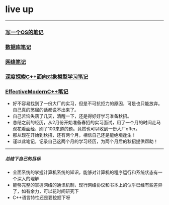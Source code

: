 # live up
-------------

### [写一个OS的笔记](https://github.com/isyiming/live-up/blob/master/OS.md)

### [数据库笔记](https://github.com/isyiming/live-up/blob/master/Database.md)

### [网络笔记](https://github.com/isyiming/live-up/blob/master/Database.md)

### [深度探索C++面向对象模型学习笔记](https://github.com/isyiming/live-up/blob/master/C++object-oriented.md)

### [EffectiveModernC++笔记](https://github.com/isyiming/live-up/blob/master/EffectiveModernC++.md)



- 好不容易找到了一份大厂的实习，但是不可抗拒力的原因，可是也只能放弃。自己真的憋屈的话都说不出来了。
- 自己苦恼失落了几天，清醒一下，还是得好好学习准备秋招。
- 总结之前的经历，从2月份开始准备春招的实习面试，用了一个月的时间走马观花看面经，刷了100来道的题。竟然也可以收到一份大厂offer。
- 那从现在开始到秋招，还有两个月，相信自己还是能绝境逢生！
- 谨以此笔记，记录自己这两个月的学习经历，为两个月后的秋招提供帮助！

-------------
##### 总结下自己的目标
- 全面系统的掌握计算机系统的知识，能够对计算机的程序运行和系统状态有一个深入的理解
- 能够完整的掌握网络的通讯机制，现行网络协议和书本上的似乎已经有些差异了，如有余力，可以花时间研究下
- C++语言特性还是要挖掘下呀
